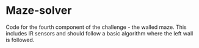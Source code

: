 # Maze-solver
Code for the fourth component of the challenge - the walled maze. This includes IR sensors and should follow a basic algorithm where the left wall is followed.
